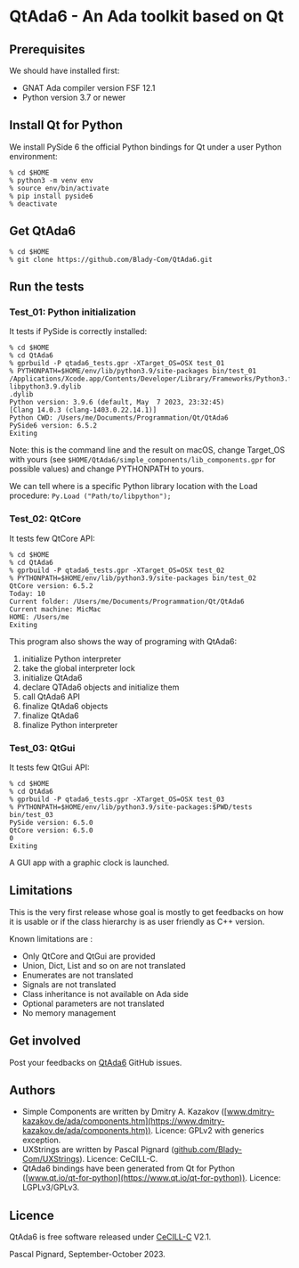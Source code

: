 # QtAda6 - An Ada toolkit based on Qt

## Prerequisites

We should have installed first:

- GNAT Ada compiler version FSF 12.1
- Python version 3.7 or newer

## Install Qt for Python

We install PySide 6 the official Python bindings for Qt under a user Python environment:

```
% cd $HOME
% python3 -m venv env
% source env/bin/activate
% pip install pyside6
% deactivate
```

## Get QtAda6

```
% cd $HOME
% git clone https://github.com/Blady-Com/QtAda6.git
```

## Run the tests

### Test_01: Python initialization

It tests if PySide is correctly installed:

```
% cd $HOME
% cd QtAda6
% gprbuild -P qtada6_tests.gpr -XTarget_OS=OSX test_01
% PYTHONPATH=$HOME/env/lib/python3.9/site-packages bin/test_01
/Applications/Xcode.app/Contents/Developer/Library/Frameworks/Python3.framework/Versions/Current/lib/
libpython3.9.dylib
.dylib
Python version: 3.9.6 (default, May  7 2023, 23:32:45) 
[Clang 14.0.3 (clang-1403.0.22.14.1)]
Python CWD: /Users/me/Documents/Programmation/Qt/QtAda6
PySide6 version: 6.5.2
Exiting
```

Note: this is the command line and the result on macOS, change Target_OS with yours (see `$HOME/QtAda6/simple_components/lib_components.gpr` for possible values) and change PYTHONPATH to yours.

We can tell where is a specific Python library location with the Load procedure:
`Py.Load ("Path/to/libpython");`

### Test_02: QtCore

It tests few QtCore API:

```
% cd $HOME
% cd QtAda6
% gprbuild -P qtada6_tests.gpr -XTarget_OS=OSX test_02
% PYTHONPATH=$HOME/env/lib/python3.9/site-packages bin/test_02
QtCore version: 6.5.2
Today: 10
Current folder: /Users/me/Documents/Programmation/Qt/QtAda6
Current machine: MicMac
HOME: /Users/me
Exiting
```

This program also shows the way of programing with QtAda6:

1. initialize Python interpreter
2. take the global interpreter lock
3. initialize QtAda6
4. declare QTAda6 objects and initialize them
5. call QtAda6 API
6. finalize QtAda6 objects
7. finalize QtAda6
8. finalize Python interpreter

### Test_03: QtGui

It tests few QtGui API:

```
% cd $HOME
% cd QtAda6
% gprbuild -P qtada6_tests.gpr -XTarget_OS=OSX test_03
% PYTHONPATH=$HOME/env/lib/python3.9/site-packages:$PWD/tests bin/test_03
PySide version: 6.5.0
QtCore version: 6.5.0
0
Exiting
```

A GUI app with a graphic clock is launched.

## Limitations

This is the very first release whose goal is mostly to get feedbacks on how it is usable or if the class hierarchy is as user friendly as C++ version.

Known limitations are :

- Only QtCore and QtGui are provided
- Union, Dict, List and so on are not translated
- Enumerates are not translated
- Signals are not translated
- Class inheritance is not available on Ada side
- Optional parameters are not translated
- No memory management

## Get involved

Post your feedbacks on [QtAda6](https://github.com/Blady-Com/QtAda6) GitHub issues.

## Authors

- Simple Components are written by Dmitry A. Kazakov ([www.dmitry-kazakov.de/ada/components.htm](https://www.dmitry-kazakov.de/ada/components.htm)). Licence: GPLv2 with generics exception.
- UXStrings are written by Pascal Pignard ([github.com/Blady-Com/UXStrings](https://github.com/Blady-Com/UXStrings)). Licence: CeCILL-C. 
- QtAda6 bindings have been generated from Qt for Python ([www.qt.io/qt-for-python](https://www.qt.io/qt-for-python)). Licence: LGPLv3/GPLv3.

## Licence

QtAda6 is free software released under [CeCILL-C](http://www.cecill.info) V2.1.

Pascal Pignard, September-October 2023.
